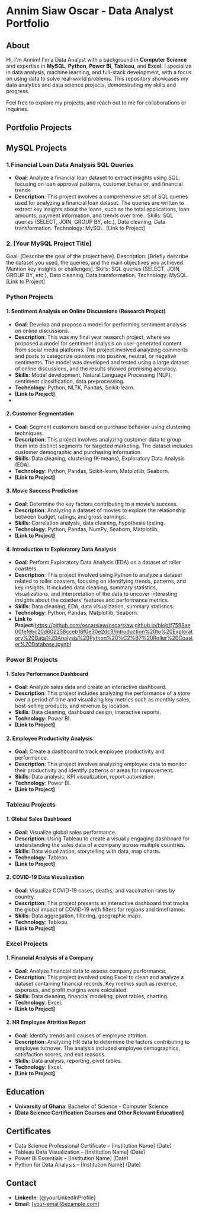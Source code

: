# Annim Siaw Oscar - Data Analyst Portfolio

## About
Hi, I'm Annim! I'm a Data Analyst with a background in **Computer Science** and expertise in **MySQL**, **Python**, **Power BI**, **Tableau**, and **Excel**. I specialize in data analysis, machine learning, and full-stack development, with a focus on using data to solve real-world problems. This repository showcases my data analytics and data science projects, demonstrating my skills and progress.

Feel free to explore my projects, and reach out to me for collaborations or inquiries.

## Portfolio Projects

## MySQL Projects
### 1.Financial Loan Data Analysis SQL Queries
- **Goal**: Analyze a financial loan dataset to extract insights using SQL, focusing on loan approval patterns, customer behavior, and financial trends
- **Description**: This project involves a comprehensive set of SQL queries used for analyzing a financial loan dataset. The queries are written to extract key insights about the loans, such as the total applications, loan amounts, payment information, and trends over time..
Skills: SQL queries (SELECT, JOIN, GROUP BY, etc.), Data cleaning, Data transformation.
Technology: MySQL.
[Link to Project]

### 2. [Your MySQL Project Title]
Goal: [Describe the goal of the project here].
Description: [Briefly describe the dataset you used, the queries, and the main objectives you achieved. Mention key insights or challenges].
Skills: SQL queries (SELECT, JOIN, GROUP BY, etc.), Data cleaning, Data transformation.
Technology: MySQL.
[Link to Project]


### Python Projects

#### 1. Sentiment Analysis on Online Discussions (Research Project)
- **Goal**: Develop and propose a model for performing sentiment analysis on online discussions.
- **Description**: This was my final year research project, where we proposed a model for sentiment analysis on user-generated content from social media platforms. The project involved analyzing comments and posts to categorize opinions into positive, neutral, or negative sentiments. The model was developed and tested using a large dataset of online discussions, and the results showed promising accuracy.
- **Skills**: Model development, Natural Language Processing (NLP), sentiment classification, data preprocessing.
- **Technology**: Python, NLTK, Pandas, Scikit-learn.
- **[Link to Project]**
- 
#### 2. Customer Segmentation
- **Goal**: Segment customers based on purchase behavior using clustering techniques.
- **Description**: This project involves analyzing customer data to group them into distinct segments for targeted marketing. The dataset includes customer demographic and purchasing information.
- **Skills**: Data cleaning, clustering (K-means), Exploratory Data Analysis (EDA).
- **Technology**: Python, Pandas, Scikit-learn, Matplotlib, Seaborn.
- **[Link to Project]**

#### 3. Movie Success Prediction
- **Goal**: Determine the key factors contributing to a movie's success.
- **Description**: Analyzing a dataset of movies to explore the relationship between budget, ratings, and gross earnings.
- **Skills**: Correlation analysis, data cleaning, hypothesis testing.
- **Technology**: Python, Pandas, NumPy, Seaborn, Matplotlib.
- **[Link to Project]**

 #### 4. Introduction to Exploratory Data Analysis
- **Goal**: Perform Exploratory Data Analysis (EDA) on a dataset of roller coasters.
- **Description**: This project involved using Python to analyze a dataset related to roller coasters, focusing on identifying trends, patterns, and key insights. It included data cleaning, summary statistics, visualizations, and interpretation of the data to uncover interesting insights about the coasters’ features and performance metrics.
- **Skills**: Data cleaning, EDA, data visualization, summary statistics.
- **Technology**: Python, Pandas, Matplotlib, Seaborn.
- **Link to Project**(https://github.com/oscarsiaw/oscarsiaw.github.io/blob/f7598ae00fefebc20d602258cceb18f0e30e2dc3/Introduction%20to%20Exploratory%20Data%20Analysis%20Python%20%C2%B7%20Roller%20Coaster%20Database.ipynb)


### Power BI Projects

#### 1. Sales Performance Dashboard
- **Goal**: Analyze sales data and create an interactive dashboard.
- **Description**: This project includes analyzing the performance of a store over a period of time and visualizing key metrics such as monthly sales, best-selling products, and revenue by location.
- **Skills**: Data cleaning, dashboard design, interactive reports.
- **Technology**: Power BI.
- **[Link to Project]**

#### 2. Employee Productivity Analysis
- **Goal**: Create a dashboard to track employee productivity and performance.
- **Description**: This project involves analyzing employee data to monitor their productivity and identify patterns or areas for improvement.
- **Skills**: Data analysis, KPI visualization, report automation.
- **Technology**: Power BI.
- **[Link to Project]**

### Tableau Projects

#### 1. Global Sales Dashboard
- **Goal**: Visualize global sales performance.
- **Description**: Using Tableau to create a visually engaging dashboard for understanding the sales data of a company across multiple countries.
- **Skills**: Data visualization, storytelling with data, map charts.
- **Technology**: Tableau.
- **[Link to Project]**

#### 2. COVID-19 Data Visualization
- **Goal**: Visualize COVID-19 cases, deaths, and vaccination rates by country.
- **Description**: This project presents an interactive dashboard that tracks the global impact of COVID-19 with filters for regions and timeframes.
- **Skills**: Data aggregation, filtering, geographic maps.
- **Technology**: Tableau.
- **[Link to Project]**

### Excel Projects

#### 1. Financial Analysis of a Company
- **Goal**: Analyze financial data to assess company performance.
- **Description**: This project involved using Excel to clean and analyze a dataset containing financial records. Key metrics such as revenue, expenses, and profit margins were calculated.
- **Skills**: Data cleaning, financial modeling, pivot tables, charting.
- **Technology**: Excel.
- **[Link to Project]**

#### 2. HR Employee Attrition Report
- **Goal**: Identify trends and causes of employee attrition.
- **Description**: Analyzing HR data to determine the factors contributing to employee turnover. The analysis included employee demographics, satisfaction scores, and exit reasons.
- **Skills**: Data analysis, reporting, pivot tables.
- **Technology**: Excel.
- **[Link to Project]**

## Education
- **University of Ghana**: Bachelor of Science - Computer Science
- **[Data Science Certification Courses and Other Relevant Education]**

## Certificates
- Data Science Professional Certificate – [Institution Name] (Date)
- Tableau Data Visualization – [Institution Name] (Date)
- Power BI Essentials – [Institution Name] (Date)
- Python for Data Analysis – [Institution Name] (Date)

## Contact
- **LinkedIn**: [@yourLinkedInProfile]
- **Email**: [your-email@example.com]

